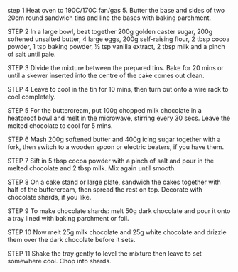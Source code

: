 step 1
Heat oven to 190C/170C fan/gas 5. Butter the base and sides of two 20cm round sandwich tins and line the bases with baking parchment.

STEP 2
In a large bowl, beat together 200g golden caster sugar, 200g softened unsalted butter, 4 large eggs, 200g self-raising flour, 2 tbsp cocoa powder, 1 tsp baking powder, ½ tsp vanilla extract, 2 tbsp milk and a pinch of salt until pale.

STEP 3
Divide the mixture between the prepared tins. Bake for 20 mins or until a skewer inserted into the centre of the cake comes out clean.

STEP 4
Leave to cool in the tin for 10 mins, then turn out onto a wire rack to cool completely.

STEP 5
For the buttercream, put 100g chopped milk chocolate in a heatproof bowl and melt in the microwave, stirring every 30 secs. Leave the melted chocolate to cool for 5 mins.

STEP 6
Mash 200g softened butter and 400g icing sugar together with a fork, then switch to a wooden spoon or electric beaters, if you have them.

STEP 7
Sift in 5 tbsp cocoa powder with a pinch of salt and pour in the melted chocolate and 2 tbsp milk. Mix again until smooth.

STEP 8
On a cake stand or large plate, sandwich the cakes together with half of the buttercream, then spread the rest on top. Decorate with chocolate shards, if you like.

STEP 9
To make chocolate shards: melt 50g dark chocolate and pour it onto a tray lined with baking parchment or foil.

STEP 10
Now melt 25g milk chocolate and 25g white chocolate and drizzle them over the dark chocolate before it sets.

STEP 11
Shake the tray gently to level the mixture then leave to set somewhere cool. Chop into shards.